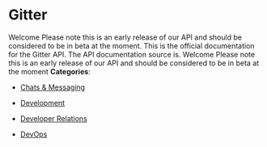 # Gitter


Welcome Please note this is an early release of our API and should be considered to be in beta at the moment.  This is the official documentation for the Gitter API. The API documentation source is. Welcome Please note this is an early release of our API and should be considered to be in beta at the moment
**Categories**:

- [Chats & Messaging](https://github/awesome-apis/awesome-apis#chats-and-messaging)

- [Development](https://github/awesome-apis/awesome-apis#development)

- [Developer Relations](https://github/awesome-apis/awesome-apis#developer-relations)

- [DevOps](https://github/awesome-apis/awesome-apis#devops)



